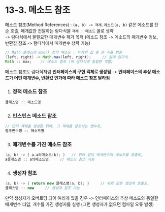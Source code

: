 # 13-3. 메소드 참조

메소드 참조(Method References) : ```(a, b) -> 객체.메소드(a, b)``` 같은 메소드를 단순 호출, 매개값만 전달하는 람다식을 ```객체 : 메소드``` 꼴로 생략  
-> 람다식에서 불필요한 매개변수 제거 목적 (메소드 참조 -> 메소드의 매개변수 정보, 반환값 참조 -> 람다식에서 매개변수 생략 가능)
 
```java
// Math 클래스의 max() 정적 메소드 : 두개의 값 중 큰 수를 반환
(left, right) -> Math.max(left, right);     // 원래 람다식
Math :: max;    // 메소드 참조 (위 람다식과 동일한 역할)
```
메소드 참조도 람다식처럼 **인터페이스의 구현 객체로 생성됨** -> **인터페이스의 추상 메소드가 어떤 매개변수, 반환값 인가에 따라 메소드 참조 달라짐**

1. ### 정적 메소드 참조

```java
클래스명 :: 메소드명
```

2. ### 인스턴스 메소드 참조

```java
// 먼저 객체를 생성한 뒤에, 그 객체를 참조하는 변수로,
참조변수명 :: 메소드명    
```

3. ### 매개변수를 가진 메소드 참조

```java
(a, b) -> { a.a의메소드(b); }   // 위와 같이 매개변수의 메소드를 호출도,
a클래스명 :: a의메소드명     // 메소드 참조 가능 
```

4. ### 생성자 참조

```java
(a, b) -> { return new 클래스명(a, b); }     // 위와 같은 생성자 호출도,
클래스명 :: new     // 생성자 참조 가능
```
만약 생성자가 오버로딩 되어 여러개 있을 경우 -> 인터페이스의 추상 메소드와 동일한 매개변수 타입, 개수를 가진 생성자를 실행 (그런 생성자가 없으면 컴파일 오류 발생)